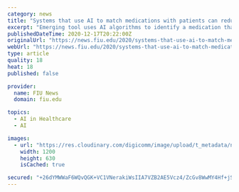 ```yaml
---
category: news
title: "Systems that use AI to match medications with patients can reduce prescription costs, FIU Business study reveals"
excerpt: "Emerging tool uses AI algorithms to identify a medication that matches health care goals with a patient’s budget."
publishedDateTime: 2020-12-17T20:22:00Z
originalUrl: "https://news.fiu.edu/2020/systems-that-use-ai-to-match-medications-with-patients-can-reduce-prescription-costs,-fiu-business-study-reveals"
webUrl: "https://news.fiu.edu/2020/systems-that-use-ai-to-match-medications-with-patients-can-reduce-prescription-costs,-fiu-business-study-reveals"
type: article
quality: 18
heat: 18
published: false

provider:
  name: FIU News
  domain: fiu.edu

topics:
  - AI in Healthcare
  - AI

images:
  - url: "https://res.cloudinary.com/digicomm/image/upload/t_metadata/news-magazine/2020/_assets/bouayadl110519395158.jpg"
    width: 1200
    height: 630
    isCached: true

secured: "+26dYMWWaF6WQvQGK+VC1VNerakiWsIIA7VZB2AE5Vcz4/ZcGv8WwMY4Hf+jStxK9gmrFMaOW3idTz584iAd/wVl4hSWVNDMQd1pEwAwD3nWI9N63cAHeMevQKH76MbLo1TF/rqqip5H0e3t1lZqOeM88+oAn4A1XeDBJ7/jL/pH9gwwjqYn7S/qMCRIc7vSSYGNPtTpVF6Z+mRrJ7mLKPLovx1/EcZt/ArAh2efVjoI7P+RamwKARQQvWqIQg7qNtBXxmNm40ynNXZO3/+UjgmuhdXpeQzL5/lG1lYaTGJksNuPX2d1nKbKHebgwo9InI+V+OlcJ8+T1ksO1njuRuicCDSuYJeCfWM/6tgSKok=;rZhNsqprDBaELJcZmTbFww=="
---
```


